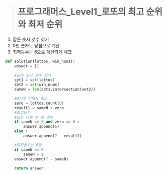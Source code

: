 ><h1>프로그래머스_Level1_로또의 최고 순위와 최저 순위</h1>
1. 같은 숫자 갯수 찾기
2. 0인 숫자도 당첨으로 계산
3. 최저등수는 6으로 계산되게 체크

```python
def solution(lottos, win_nums):
    answer = []
    
    #같은 숫자 갯수 찾기
    set1 = set(lottos)
    set2 = set(win_nums)
    sameN = len(set1.intersection(set2))

    #0인것 더해서 최고
    zero = lottos.count(0)            
    result1 = sameN + zero
    #최고등수
    #모두 다른 수 일 경우
    if sameN == 0 and zero == 0 :
        answer.append(6)
    else :
        answer.append(7 - result1)

    #최저등수는 6등 
    if sameN == 0 :
        sameN = 1        
    answer.append(7 - sameN)    
    
    return answer
```
